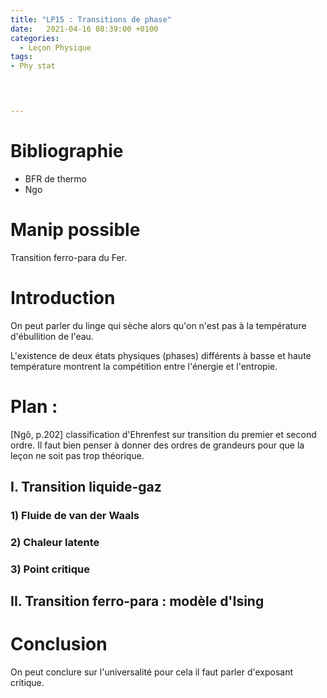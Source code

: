 ```yaml
---
title: "LP15 : Transitions de phase"
date:   2021-04-16 08:39:00 +0100
categories:
  - Leçon Physique
tags:
- Phy stat

 


---
```

# Bibliographie
* BFR de thermo
* Ngo

# Manip possible 
Transition ferro-para du Fer.
# Introduction
On peut parler du linge qui sèche alors qu'on n'est pas à la température d'ébullition de l'eau.

L'existence de deux états physiques (phases) différents à basse et haute température montrent la compétition entre l'énergie et l'entropie.
# Plan :
[Ngô, p.202] classification d'Ehrenfest sur transition du premier et second ordre.
Il faut bien penser à donner des ordres de grandeurs pour que la leçon ne soit pas trop théorique.
## I. Transition liquide-gaz
### 1) Fluide de van der Waals
### 2) Chaleur latente
### 3) Point critique
## II. Transition ferro-para : modèle d'Ising

# Conclusion
On peut conclure sur l'universalité pour cela il faut parler d'exposant critique.
